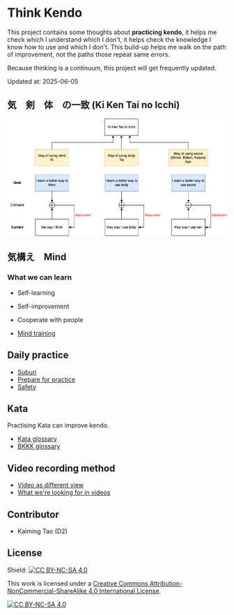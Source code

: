 # Think Kendo

This project contains some thoughts about **practicing kendo**, it helps me check which I understand which I don't, it helps check the knowledge I know how to use and which I don't. This build-up helps me walk on the path of improvement, not the paths those repeat same errors.

Because thinking is a continuum, this project will get frequently updated.

Updated at: 2025-06-05

## 気　剣　体　の一致 (Ki Ken Tai no Icchi)

![Ki Ken Tai no Icchi](./Ki%20Ken%20Tai%20no%20Ichi.png)

## 気構え　Mind

### What we can learn

- Self-learning
- Self-improvement
- Cooperate with people

- [Mind training](./mind-training/mind-training.md)

## Daily practice

- [Suburi](./suburi/suburi.md)
- [Prepare for practice](./daily-practice/dojo-pracice.md)
- [Safety](./daily-practice/safety.md)

<!-- - Muscle training -->
<!-- - Flexibility -->
<!-- - Kendo words in daily practice -->
<!--
## Maintenance and safety

- Shinai
- Bogu
- Tenugui -->

## Kata

Practising Kata can improve kendo.

- [Kata glossary](./kata/Kata%20glossary.md)
- [BKKK glossary](./kata/BKKK%20glossary.md)

## Video recording method

- [Video as different view](./video-recording/video-as-different-view.md)
- [What we're looking for in videos](./video-recording/what-we-are-looking-for.md)


<!-- ## How to help improve this project?
- email or discord?
- please use `Issues` tab to create new requests, or discuss some topics.
 -->

## Contributor

- Kaiming Tao (D2)

## License

Shield: [![CC BY-NC-SA 4.0][cc-by-nc-sa-shield]][cc-by-nc-sa]

This work is licensed under a
[Creative Commons Attribution-NonCommercial-ShareAlike 4.0 International License][cc-by-nc-sa].

[![CC BY-NC-SA 4.0][cc-by-nc-sa-image]][cc-by-nc-sa]

[cc-by-nc-sa]: http://creativecommons.org/licenses/by-nc-sa/4.0/
[cc-by-nc-sa-image]: https://licensebuttons.net/l/by-nc-sa/4.0/88x31.png
[cc-by-nc-sa-shield]: https://img.shields.io/badge/License-CC%20BY--NC--SA%204.0-lightgrey.svg

